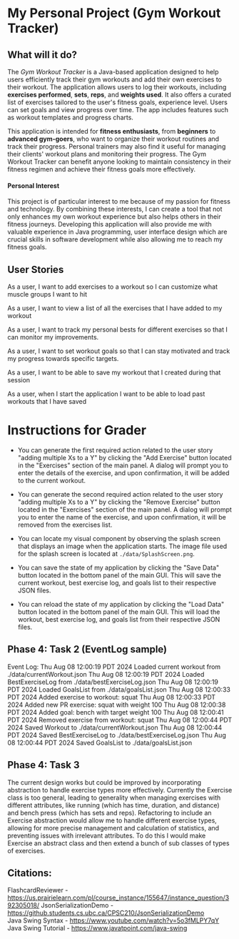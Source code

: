 # My Personal Project (Gym Workout Tracker)

## What will it do?

The *Gym Workout Tracker* is a Java-based application designed to help users efficiently track their gym workouts and add their own exercises to their workout. The application allows users to log their workouts, including **exercises performed**, **sets**, **reps**, and **weights used**. It also offers a curated list of exercises tailored to the user's fitness goals, experience level. Users can set goals and view progress over time. The app includes features such as workout templates and progress charts.

This application is intended for **fitness enthusiasts**, from **beginners** to **advanced gym-goers**, who want to organize their workout routines and track their progress. Personal trainers may also find it useful for managing their clients' workout plans and monitoring their progress. The Gym Workout Tracker can benefit anyone looking to maintain consistency in their fitness regimen and achieve their fitness goals more effectively.

#### Personal Interest

This project is of particular interest to me because of my passion for fitness and technology. By combining these interests, I can create a tool that not only enhances my own workout experience but also helps others in their fitness journeys. Developing this application will also provide me with valuable experience in Java programming, user interface design which are crucial skills in software development while also allowing me to reach my fitness goals.


## User Stories

As a user, I want to add exercises to a workout so I can customize what muscle groups I want to hit

As a user, I want to view a list of all the exercises that I have added to my workout 

As a user, I want to track my personal bests for different exercises so that I can monitor my improvements.

As a user, I want to set workout goals so that I can stay motivated and track my progress towards specific targets.

As a user, I want to be able to save my workout that I created during that session

As a user, when I start the application I want to be able to load past workouts that I have saved


# Instructions for Grader

- You can generate the first required action related to the user story "adding multiple Xs to a Y" by clicking the "Add Exercise" button located in the "Exercises" section of the main panel. A dialog will prompt you to enter the details of the exercise, and upon confirmation, it will be added to the current workout.

- You can generate the second required action related to the user story "adding multiple Xs to a Y" by clicking the "Remove Exercise" button located in the "Exercises" section of the main panel. A dialog will prompt you to enter the name of the exercise, and upon confirmation, it will be removed from the exercises list.

- You can locate my visual component by observing the splash screen that displays an image when the application starts. The image file used for the splash screen is located at `./data/SplashScreen.png`.

- You can save the state of my application by clicking the "Save Data" button located in the bottom panel of the main GUI. This will save the current workout, best exercise log, and goals list to their respective JSON files.

- You can reload the state of my application by clicking the "Load Data" button located in the bottom panel of the main GUI. This will load the workout, best exercise log, and goals list from their respective JSON files.


## Phase 4: Task 2 (EventLog sample)
Event Log:
Thu Aug 08 12:00:19 PDT 2024
Loaded current workout from ./data/currentWorkout.json
Thu Aug 08 12:00:19 PDT 2024
Loaded BestExerciseLog from ./data/bestExerciseLog.json
Thu Aug 08 12:00:19 PDT 2024
Loaded GoalsList from ./data/goalsList.json
Thu Aug 08 12:00:33 PDT 2024
Added exercise to workout: squat
Thu Aug 08 12:00:33 PDT 2024
Added new PR exercise: squat with weight 100
Thu Aug 08 12:00:38 PDT 2024
Added goal: bench with target weight 100
Thu Aug 08 12:00:41 PDT 2024
Removed exercise from workout: squat
Thu Aug 08 12:00:44 PDT 2024
Saved Workout to ./data/currentWorkout.json
Thu Aug 08 12:00:44 PDT 2024
Saved BestExerciseLog to ./data/bestExerciseLog.json
Thu Aug 08 12:00:44 PDT 2024
Saved GoalsList to ./data/goalsList.json



## Phase 4: Task 3

The current design works but could be improved by incorporating abstraction to handle exercise types more effectively. Currently the Exercise class is too general, leading to generality when managing exercises with different attributes, like running (which has time, duration, and distance) and bench press (which has sets and reps). Refactoring to include an Exercise abstraction would allow me to handle different exercise types, allowing for more precise management and calculation of statistics, and preventing issues with irrelevant attributes. To do this I would make Exercise an abstract class and then extend a bunch of sub classes of types of exercises.



## Citations:
FlashcardReviewer - https://us.prairielearn.com/pl/course_instance/155647/instance_question/392305018/
JsonSerializationDemo - https://github.students.cs.ubc.ca/CPSC210/JsonSerializationDemo \
Java Swing Syntax - https://www.youtube.com/watch?v=5o3fMLPY7qY \
Java Swing Tutorial - https://www.javatpoint.com/java-swing 

